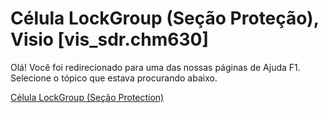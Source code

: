 
# Célula LockGroup (Seção Proteção), Visio [vis_sdr.chm630]

Olá! Você foi redirecionado para uma das nossas páginas de Ajuda F1. Selecione o tópico que estava procurando abaixo.

[Célula LockGroup (Seção Protection)](http://msdn.microsoft.com/library/04b0fa5b-1680-cfe2-6aaf-0502ad196027%28Office.15%29.aspx)
